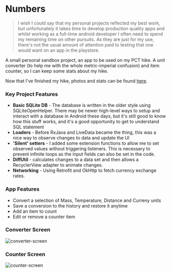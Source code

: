# Numbers

>I wish I could say that my personal projects reflected my best work, but unfortunately it takes time to develop production quality apps and whilst working as a full-time android developer I often need to spend my remaining time on other pursuits. As they are just for my use, there's not the usual amount of attention paid to testing that one would want on an app in the playstore.

A small personal sandbox project, an app to be used on my PCT hike. A unit converter (to help me with the whole metric-imperial confusion) and item counter, so I can keep some stats about my hike. 

Now that I've finished my hike, photos and stats can be found [here](https://photos.app.goo.gl/iYMvSZTMy6I3FhhI2).

### Key Project Features
* **Basic SQLite DB** - The database is written in the older style using SQLiteOpenHelper. There may be newer high-level ways to setup and interact with a database in Android these days, but it's still good to know how this stuff works, and it's a good opportunity to get to understand SQL statement
* **Loaders** - Before RxJava and LiveData became the thing, this was a nice way to observe changes to data and update the UI
* **'Silent' setters** - I added some extension functions to allow me to set observed values without triggering listeners. This is necessary to prevent infinite loops as the input fields can also be set in the code.
* **DiffUtil** - calculates changes to a data set and then allows a RecyclerView adapter to animate changes.
* **Networking** - Using Retrofit and OkHttp to fetch currency exchange rates.

### App Features
* Convert a selection of Mass, Temperature, Distance and Curreny units
* Save a conversion to the history and restore it anytime
* Add an item to count
* Edit or remove a counter item

### Converter Screen

![converter-screen](https://user-images.githubusercontent.com/25524912/38684804-6e8cc4e6-3e68-11e8-9b4b-77f51a26fab7.jpg)

### Counter Screen
![counter-screen](https://user-images.githubusercontent.com/25524912/38684806-6ead042c-3e68-11e8-993f-c98ed15b9754.jpg)
